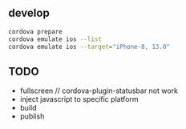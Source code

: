 ## develop

```bash
cordova prepare
cordova emulate ios --list
cordova emulate ios --target="iPhone-8, 13.0"
```

## TODO

- fullscreen // cordova-plugin-statusbar not work
- inject javascript to specific platform
- build
- publish
